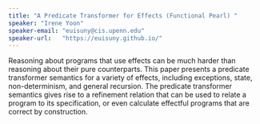```yaml
---
title: "A Predicate Transformer for Effects (Functional Pearl) "
speaker: "Irene Yoon"
speaker-email: "euisuny@cis.upenn.edu"
speaker-url:   "https://euisuny.github.io/"
---
```


Reasoning about programs that use effects can be much harder than reasoning about their pure counterparts. This paper presents a predicate transformer semantics for a variety of effects, including exceptions, state, non-determinism, and general recursion. The predicate transformer semantics gives rise to a refinement relation that can be used to relate a program to its specification, or even calculate effectful programs that are correct by construction.
